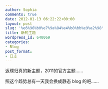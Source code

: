 ```yaml
---
author: Sophia
comments: true
date: 2012-01-13 06:22:22+00:00
layout: post
slug: '%e6%96%b0%e7%9a%84%e4%b8%bb%e9%a2%98'
title: 新的主题
wordpress_id: 640069
categories:
- Blog
post_format:
- 日志
---
```


返璞归真的新主题，2011的官方主题……

照这个趋势总有一天我会换成静态 blog 的吧……
